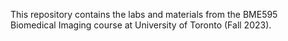 This repository contains the labs and materials from the BME595 Biomedical Imaging course at University of Toronto (Fall 2023).
